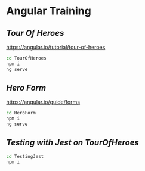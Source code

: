 # Angular Training
## _Tour Of Heroes_
https://angular.io/tutorial/tour-of-heroes
```sh
cd TourOfHeroes
npm i
ng serve
```

## _Hero Form_
https://angular.io/guide/forms
```sh
cd HeroForm
npm i
ng serve
```
## _Testing with Jest on TourOfHeroes_
```sh
cd TestingJest
npm i
```
